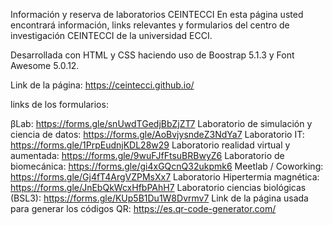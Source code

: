 Información y reserva de laboratorios CEINTECCI
En esta página usted encontrará información, links relevantes y formularios del centro de investigación CEINTECCI de la universidad ECCI.

Desarrollada con HTML y CSS haciendo uso de Boostrap 5.1.3 y Font Awesome 5.0.12.

Link de la página: https://ceintecci.github.io/

links de los formularios:

βLab: https://forms.gle/snUwdTGedjBbZjZT7
Laboratorio de simulación y ciencia de datos: https://forms.gle/AoBvjysndeZ3NdYa7
Laboratorio IT: https://forms.gle/1PrpEudnjKDL28w29
Laboratorio realidad virtual y aumentada: https://forms.gle/9wuFJfFtsuBRBwyZ6
Laboratorio de biomecánica: https://forms.gle/gi4xGQcnQ32ukpmk6
Meetlab / Coworking: https://forms.gle/Gj4fT4ArgVZPMsXx7
Laboratorio Hipertermia magnética: https://forms.gle/JnEbQkWcxHfbPAhH7
Laboratorio ciencias biológicas (BSL3): https://forms.gle/KUp5B1Du1W8Dvrmv7
Link de la página usada para generar los códigos QR: https://es.qr-code-generator.com/